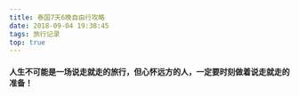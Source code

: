 ```yaml
---
title: 泰国7天6晚自由行攻略
date: 2018-09-04 19:38:45
tags: 旅行记录
top: true
---
```


#### 人生不可能是一场说走就走的旅行，但心怀远方的人，一定要时刻做着说走就走的准备！ 

<!--more-->
